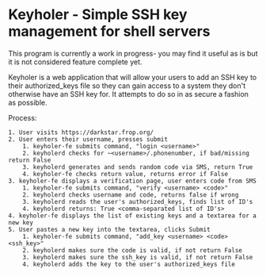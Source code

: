 Keyholer - Simple SSH key management for shell servers
======================================================

This program is currently a work in progress- you may find it useful as is
but it is not considered feature complete yet.

Keyholer is a web application that will allow your users to add an SSH key
to their authorized_keys file so they can gain access to a system they don't
otherwise have an SSH key for. It attempts to do so in as secure a fashion
as possible.

Process:

    1. User visits https://darkstar.frop.org/
    2. User enters their username, presses submit
        1. keyholer-fe submits command, "login <username>"
        2. keyholerd checks for ~<username>/.phonenumber, if bad/missing return False
        3. keyholerd generates and sends random code via SMS, return True
        4. keyholer-fe checks return value, returns error if False
    3. keyholer-fe displays a verification page, user enters code from SMS
        1. keyholer-fe submits command, "verify <username> <code>"
        2. keyholerd checks username and code, returns false if wrong
        3. keyholerd reads the user's authorized_keys, finds list of ID's
        4. keyholerd returns: True <comma-separated list of ID's>
    4. keyholer-fe displays the list of existing keys and a textarea for a new key
    5. User pastes a new key into the textarea, clicks Submit
        1. keyholer-fe submits command, "add_key <username> <code> <ssh_key>"
        2. keyholerd makes sure the code is valid, if not return False
        3. keyholerd makes sure the ssh_key is valid, if not return False
        4. keyholerd adds the key to the user's authorized_keys file
